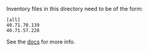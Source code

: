 Inventory files in this directory need to be of the form:

```
[all]
40.71.70.139
40.71.57.228
```

See the
[docs](https://docs.ansible.com/ansible/latest/user_guide/intro_inventory.html)
for more info.

